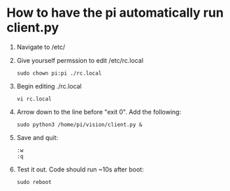 # How to have the pi automatically run client.py

 1. Navigate to /etc/
 2. Give yourself permssion to edit /etc/rc.local
 
        sudo chown pi:pi ./rc.local
 3. Begin editing ./rc.local
 
        vi rc.local
 4. Arrow down to the line before "exit 0". Add the following:
 
        sudo python3 /home/pi/vision/client.py &
 5. Save and quit:
 
        :w
        :q
 6. Test it out. Code should run ~10s after boot:
 
        sudo reboot
